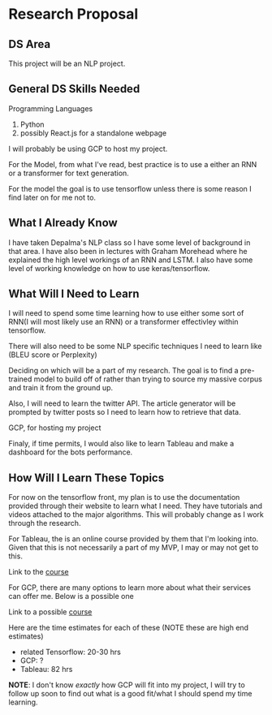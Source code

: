 # Research Proposal

## DS Area
This project will be an NLP project.

## General DS Skills Needed
Programming Languages
1. Python
1. possibly React.js for a standalone webpage

I will probably be using GCP to host my project.

For the Model, from what I've read, best practice is to use a either an RNN or a transformer for text generation. 

For the model the goal is to use tensorflow unless there is some reason I find later on for me not to.

## What I Already Know
I have taken Depalma's NLP class so I have some level of background in that area. I have also been in lectures with Graham Morehead where he explained the high level workings of an RNN and LSTM. I also have some level of working knowledge on how to use keras/tensorflow.

## What Will I Need to Learn
I will need to spend some time learning how to use either some sort of RNN(I will most likely use an RNN) or a transformer effectivley within tensorflow. 

There will also need to be some NLP specific techniques I need to learn like (BLEU score or Perplexity)

Deciding on which will be a part of my research. The goal is to find a pre-trained model to build off of rather than trying to source my massive corpus and train it from the ground up. 

Also, I will need to learn the twitter API. The article generator will be prompted by twitter posts so I need to learn how to retrieve that data.

GCP, for hosting my project

Finaly, if time permits, I would also like to learn Tableau and make a dashboard for the bots performance. 

## How Will I Learn These Topics
For now on the tensorflow front, my plan is to use the documentation provided through their website to learn what I need. They have tutorials and videos attached to the major algorithms. This will probably change as I work through the research.

For Tableau, the is an online course provided by them that I'm looking into. Given that this is not necessarily a part of my MVP, I may or may not get to this.

Link to the [course](https://www.tableau.com/learn/training/elearning)


For GCP, there are many options to learn more about what their services can offer me. Below is a possible one

Link to a possible [course](https://www.cloudskillsboost.google/paths/18)

Here are the time estimates for each of these 
(NOTE these are high end estimates)
- related Tensorflow: 20-30 hrs
- GCP: ?
- Tableau: 82 hrs

**NOTE**: I don't know *exactly* how GCP will fit into my project, I will try to follow up soon to find out what is a good fit/what I should spend my time learning.